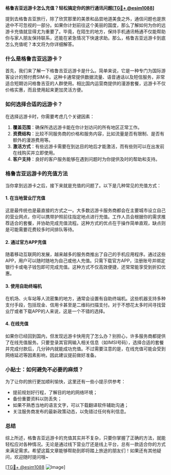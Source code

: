 **格鲁吉亚远游卡怎么充值？轻松搞定你的旅行通讯问题[[TG💪+ @esim1088](https://t.me/s/esim1088)]**

提到去格鲁吉亚旅行，除了欣赏那里的美景和品尝地道美食之外，通信问题也是旅途中不可忽视的一部分。如果你计划前往这个美丽的国度，那么了解如何为你的远游卡充值就显得尤为重要了。毕竟，在陌生的地方，保持手机通讯畅通不仅能帮助你与家人朋友保持联系，还能在紧急情况下快速求助。那么，格鲁吉亚远游卡到底怎么充值呢？本文将为你详细解答。

### 什么是格鲁吉亚远游卡？

首先，我们来了解一下格鲁吉亚远游卡是什么。简单来说，它是一种专门为国际游客设计的预付费SIM卡。这种卡通常提供数据流量、语音通话以及短信服务，非常适合短期访问格鲁吉亚的人群使用。相比国内运营商提供的漫游套餐，远游卡不仅价格实惠，而且使用起来更加灵活方便。

### 如何选择合适的远游卡？

在选择远游卡时，你需要考虑几个关键因素：

1. **覆盖范围**：确保所选远游卡能在你计划访问的所有地区正常工作。
2. **资费结构**：比较不同服务商的价格和服务内容，比如流量是否有限制、是否有额外的漫游费用等。
3. **激活方式**：有些远游卡需要在到达目的地后才能激活，而有些则可以在出发前在线购买并立即使用。
4. **客户支持**：良好的客户服务能够在遇到问题时为你提供及时的帮助和支持。

### 格鲁吉亚远游卡的充值方法

当你拿到远游卡之后，接下来就是充值的问题了。以下是几种常见的充值方式：

#### 1. 在当地营业厅充值

这是最传统也是最直接的方式之一。大多数远游卡服务商都会在主要城市设立自己的营业网点，你可以携带护照前往指定地点进行充值。工作人员会根据你的需求推荐适合的套餐，并协助完成充值流程。这种方式的优点在于操作简单直观，缺点则是可能需要花费较多时间排队等待。

#### 2. 通过官方APP充值

随着移动互联网的发展，越来越多的服务商推出了自己的手机应用程序。通过这些APP，用户可以随时随地为自己或他人充值。只需下载官方APP，注册账号并绑定银行卡或电子钱包即可完成充值。这种方式不仅高效便捷，还常常能享受到折扣优惠。

#### 3. 使用自助终端机

在机场、火车站等人流密集的地方，通常会设置有自助终端机。这些机器支持多种支付手段，包括现金、信用卡甚至是二维码扫描支付。对于不想花太多时间寻找营业厅或者下载APP的人来说，这是一个不错的选择。

#### 4. 在线充值

如果你已经回到国内，但发现远游卡快用完了怎么办？别担心，许多服务商都提供了在线充值服务。只要登录其官网输入相关信息（如IMSI号码），选择合适的套餐并完成付款后，几分钟内就能成功充值。不过需要注意的是，在线充值可能会受到网络延迟等因素影响，因此建议提前做好准备。

### 小贴士：如何避免不必要的麻烦？

为了让你的旅行更加顺利愉快，这里还有一些小提示供参考：

- 提前规划好行程，了解目的地的网络环境；
- 备份重要资料以防丢失；
- 如果不熟悉当地的语言文字，可以下载翻译软件辅助沟通；
- 关注服务商发布的最新政策动态，以免错过任何有利信息。

### 总结

综上所述，格鲁吉亚远游卡的充值其实并不复杂，只要你掌握了正确的方法，就能轻松应对各种情况。无论是通过线下营业厅还是线上平台，总有一款适合你的方式来满足需求。希望这篇文章能够帮助到即将踏上旅途的朋友们！如果还有其他疑问，欢迎随时提问哦~

[[TG💪+ @esim1088](https://t.me/s/esim1088) ![Image](https://i.postimg.cc/4NQfJmqS/Snipaste-2025-05-13-00-14-12.png)]